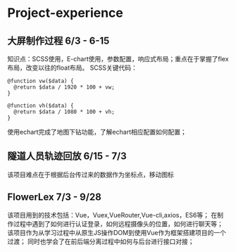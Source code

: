 # Project-experience
## 大屏制作过程 6/3 - 6-15
知识点：SCSS使用，E-chart使用，参数配置，响应式布局；重点在于掌握了flex布局，改变以往的float布局。
SCSS关键代码：
``` 
@function vw($data) {
  @return $data / 1920 * 100 + vw;
}

@function vh($data) {
  @return $data / 1080 * 100 + vh;
}
```
使用echart完成了地图下钻功能，了解echart相应配置如何配置；
## 隧道人员轨迹回放 6/15 - 7/3
该项目难点在于根据后台传过来的数据作为坐标点，移动图标
## FlowerLex 7/3 - 9/28
该项目用到的技术包括：Vue，Vuex,VueRouter,Vue-cli,axios，ES6等；
在制作过程中遇到了如何进行认证登录，如何远程摄像头的位置，如何进行聊天等；
该项目作为从学习过程中从原生JS操作DOM到使用Vue作为框架搭建项目的一个过渡；
同时也学会了在前后端分离过程中如何与后台进行接口对接；

